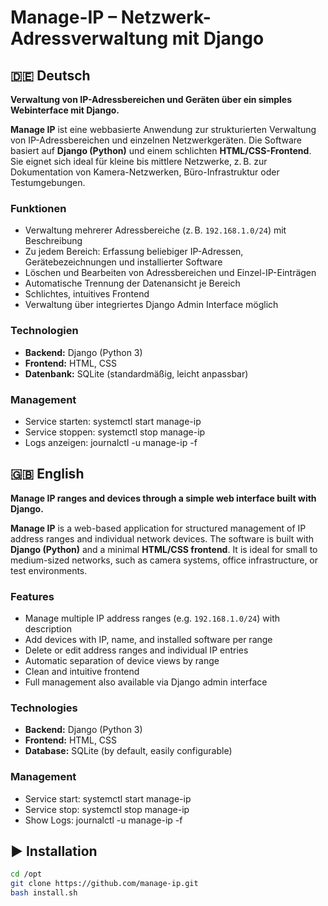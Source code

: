 # Manage-IP – Netzwerk-Adressverwaltung mit Django

## 🇩🇪 Deutsch
**Verwaltung von IP-Adressbereichen und Geräten über ein simples Webinterface mit Django.**

**Manage IP** ist eine webbasierte Anwendung zur strukturierten Verwaltung von IP-Adressbereichen und einzelnen Netzwerkgeräten. Die Software basiert auf **Django (Python)** und einem schlichten **HTML/CSS-Frontend**. Sie eignet sich ideal für kleine bis mittlere Netzwerke, z. B. zur Dokumentation von Kamera-Netzwerken, Büro-Infrastruktur oder Testumgebungen.

### Funktionen
- Verwaltung mehrerer Adressbereiche (z. B. `192.168.1.0/24`) mit Beschreibung  
- Zu jedem Bereich: Erfassung beliebiger IP-Adressen, Gerätebezeichnungen und installierter Software  
- Löschen und Bearbeiten von Adressbereichen und Einzel-IP-Einträgen  
- Automatische Trennung der Datenansicht je Bereich  
- Schlichtes, intuitives Frontend  
- Verwaltung über integriertes Django Admin Interface möglich

### Technologien
- **Backend:** Django (Python 3)  
- **Frontend:** HTML, CSS 
- **Datenbank:** SQLite (standardmäßig, leicht anpassbar)

### Management
- Service starten: systemctl start manage-ip
- Service stoppen: systemctl stop manage-ip
- Logs anzeigen: journalctl -u manage-ip -f


## 🇬🇧 English
**Manage IP ranges and devices through a simple web interface built with Django.**  

**Manage IP** is a web-based application for structured management of IP address ranges and individual network devices. The software is built with **Django (Python)** and a minimal **HTML/CSS frontend**. It is ideal for small to medium-sized networks, such as camera systems, office infrastructure, or test environments.

### Features
- Manage multiple IP address ranges (e.g. `192.168.1.0/24`) with description  
- Add devices with IP, name, and installed software per range  
- Delete or edit address ranges and individual IP entries  
- Automatic separation of device views by range  
- Clean and intuitive frontend  
- Full management also available via Django admin interface

### Technologies
- **Backend:** Django (Python 3)  
- **Frontend:** HTML, CSS
- **Database:** SQLite (by default, easily configurable)

### Management
- Service start: systemctl start manage-ip
- Service stop: systemctl stop manage-ip
- Show Logs: journalctl -u manage-ip -f


## ▶️ Installation
```bash
cd /opt
git clone https://github.com/manage-ip.git
bash install.sh
